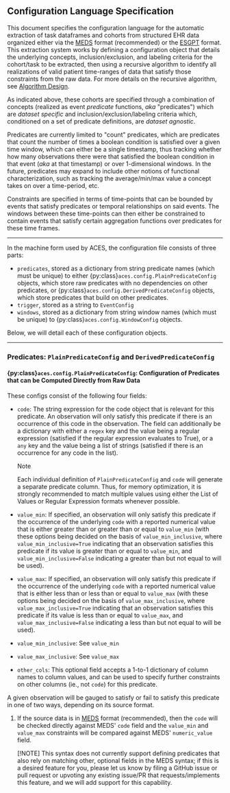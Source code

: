 ## Configuration Language Specification

This document specifies the configuration language for the automatic extraction of task dataframes and cohorts
from structured EHR data organized either via the [MEDS](https://github.com/Medical-Event-Data-Standard/meds)
format (recommended) or the [ESGPT](https://eventstreamml.readthedocs.io/en/latest/) format. This extraction
system works by defining a configuration object that details the underlying concepts, inclusion/exclusion, and
labeling criteria for the cohort/task to be extracted, then using a recursive algorithm to identify all
realizations of valid patient time-ranges of data that satisfy those constraints from the raw data. For more
details on the recursive algorithm, see [Algorithm Design](https://eventstreamaces.readthedocs.io/en/latest/technical.html#algorithm-design).

As indicated above, these cohorts are specified through a combination of concepts (realized as event
_predicate_ functions, _aka_ "predicates") which are _dataset specific_ and inclusion/exclusion/labeling
criteria which, conditioned on a set of predicate definitions, are _dataset agnostic_.

Predicates are currently limited to "count" predicates, which are predicates that count the number of times a
boolean condition is satisfied over a given time window, which can either be a single timestamp, thus tracking
whether how many observations there were that satisfied the boolean condition in that event (_aka_ at that
timestamp) or over 1-dimensional windows. In the future, predicates may expand to include other notions of
functional characterization, such as tracking the average/min/max value a concept takes on over a time-period,
etc.

Constraints are specified in terms of time-points that can be bounded by events that satisfy predicates or
temporal relationships on said events. The windows between these time-points can then either be constrained to
contain events that satisfy certain aggregation functions over predicates for these time frames.

______________________________________________________________________

In the machine form used by ACES, the configuration file consists of three parts:

- `predicates`, stored as a dictionary from string predicate names (which must be unique) to either
  {py:class}`aces.config.PlainPredicateConfig` objects, which store raw predicates with no dependencies on other predicates, or
  {py:class}`aces.config.DerivedPredicateConfig` objects, which store predicates that build on other predicates.
- `trigger`, stored as a string to `EventConfig`
- `windows`, stored as a dictionary from string window names (which must be unique) to {py:class}`aces.config.WindowConfig`
  objects.

Below, we will detail each of these configuration objects.

______________________________________________________________________

### Predicates: `PlainPredicateConfig` and `DerivedPredicateConfig`

#### {py:class}`aces.config.PlainPredicateConfig`: Configuration of Predicates that can be Computed Directly from Raw Data

These configs consist of the following four fields:

- `code`: The string expression for the code object that is relevant for this predicate. An
  observation will only satisfy this predicate if there is an occurrence of this code in the observation.
  The field can additionally be a dictionary with either a `regex` key and the value being a regular
  expression (satisfied if the regular expression evaluates to True), or a `any` key and the value being a
  list of strings (satisfied if there is an occurrence for any code in the list).

  > [!NOTE]
  > Each individual definition of `PlainPredicateConfig` and `code` will generate a separate predicate
  > column. Thus, for memory optimization, it is strongly recommended to match multiple values using either
  > the List of Values or Regular Expression formats whenever possible.

- `value_min`: If specified, an observation will only satisfy this predicate if the occurrence of the
  underlying `code` with a reported numerical value that is either greater than or greater than or equal to
  `value_min` (with these options being decided on the basis of `value_min_inclusive`, where
  `value_min_inclusive=True` indicating that an observation satisfies this predicate if its value is greater
  than or equal to `value_min`, and `value_min_inclusive=False` indicating a greater than but not equal to
  will be used).

- `value_max`: If specified, an observation will only satisfy this predicate if the occurrence of the
  underlying `code` with a reported numerical value that is either less than or less than or equal to
  `value_max` (with these options being decided on the basis of `value_max_inclusive`, where
  `value_max_inclusive=True` indicating that an observation satisfies this predicate if its value is less
  than or equal to `value_max`, and `value_max_inclusive=False` indicating a less than but not equal to
  will be used).

- `value_min_inclusive`: See `value_min`

- `value_max_inclusive`: See `value_max`

- `other_cols`: This optional field accepts a 1-to-1 dictionary of column names to column values, and can be
  used to specify further constraints on other columns (ie., not `code`) for this predicate.

A given observation will be gauged to satisfy or fail to satisfy this predicate in one of two ways, depending
on its source format.

1. If the source data is in [MEDS](https://github.com/Medical-Event-Data-Standard/meds) format
   (recommended), then the `code` will be checked directly against MEDS' `code` field and the `value_min`
   and `value_max` constraints will be compared against MEDS' `numeric_value` field.

   [!NOTE]
   This syntax does not currently support defining predicates that also rely on matching other,
   optional fields in the MEDS syntax; if this is a desired feature for you, please let us know by filing a
   GitHub issue or pull request or upvoting any existing issue/PR that requests/implements this feature,
   and we will add support for this capability.
